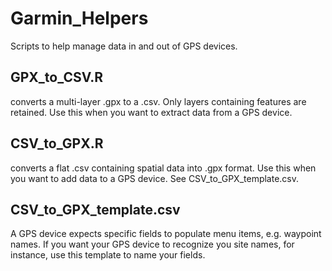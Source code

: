 # Garmin_Helpers
Scripts to help manage data in and out of GPS devices.


## GPX_to_CSV.R
converts a multi-layer .gpx to a .csv. Only layers containing features are retained. Use this when you want to extract data from a GPS device.

## CSV_to_GPX.R
converts a flat .csv containing spatial data into .gpx format. Use this when you want to add data to a GPS device. See CSV_to_GPX_template.csv.

## CSV_to_GPX_template.csv
A GPS device expects specific fields to populate menu items, e.g. waypoint names. If you want your GPS device to recognize you site names, for instance, use this template to name your fields.
